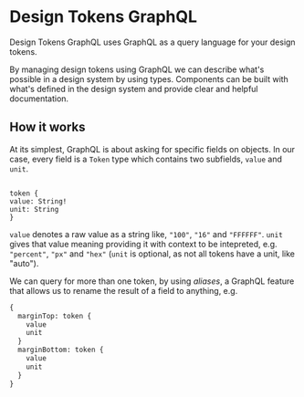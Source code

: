 <h1>Design Tokens GraphQL</h1>

Design Tokens GraphQL uses GraphQL as a query language for your design tokens.

By managing design tokens using GraphQL we can describe what's possible in a design system by using types. Components can be built with what's defined in the design system and provide clear and helpful documentation.

<h2>How it works</h2>

At its simplest, GraphQL is about asking for specific fields on objects. In our case, every field is a <code>Token</code> type which contains two subfields, <code>value</code> and <code>unit</code>.

<code>
token { 
value: String! 
unit: String
}
</code>

<code>value</code> denotes a raw value as a string like, <code>"100"</code>, <code>"16"</code> and <code>"FFFFFF"</code>. <code>unit</code> gives that value meaning providing it with context to be intepreted, e.g. <code>"percent"</code>, <code>"px"</code> and <code>"hex"</code> (<code>unit</code> is optional, as not all tokens have a unit, like "auto").

We can query for more than one token, by using _aliases_, a GraphQL feature that allows us to rename the result of a field to anything, e.g.

```graphql
{
  marginTop: token {
    value
    unit
  }
  marginBottom: token {
    value
    unit
  }
}
```
